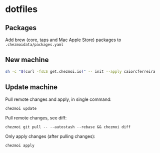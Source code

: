 # dotfiles

## Packages

Add brew (core, taps and Mac Apple Store) packages to `.chezmoidata/packages.yaml`

## New machine

```bash
sh -c "$(curl -fsLS get.chezmoi.io)" -- init --apply caiorcferreira
```

## Update machine

Pull remote changes and apply, in single command:
```bash
chezmoi update
```

Pull remote changes, see diff:
```
chezmoi git pull -- --autostash --rebase && chezmoi diff
```

Only apply changes (after pulling changes):
```bash
chezmoi apply
```
